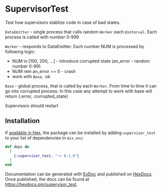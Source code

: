# SupervisorTest

Test how supervisors stablize code in case of bad states.

`DataEmitter` - single process that calls random `Worker` each `@interval`.
Each process is called with number 0-999

`Worker` - responds to DataEmitter. Each number NUM is processed by following logic:
- NUM in [100, 200, ...] - introduce corrupted state (an_error - random number 0-99).
- NUM rem an_error == 0 - crash
- work with `Base`, :ok

`Base` - global process, that is called by each `Worker`. From time to time
it can go into corrupted process. In this case any attempt to work with base
will return {:error, :corrupted_state}

Supervisors should restart

## Installation

If [available in Hex](https://hex.pm/docs/publish), the package can be installed
by adding `supervisor_test` to your list of dependencies in `mix.exs`:

```elixir
def deps do
  [
    {:supervisor_test, "~> 0.1.0"}
  ]
end
```

Documentation can be generated with [ExDoc](https://github.com/elixir-lang/ex_doc)
and published on [HexDocs](https://hexdocs.pm). Once published, the docs can
be found at <https://hexdocs.pm/supervisor_test>.

